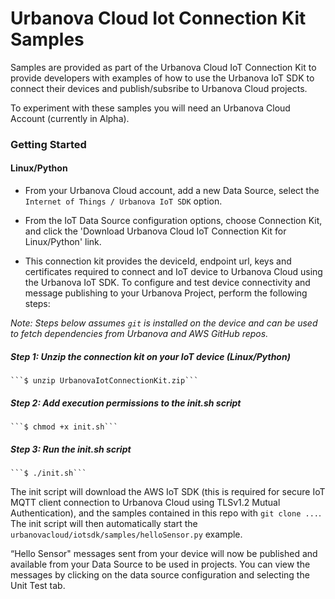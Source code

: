 # Urbanova Cloud Iot Connection Kit Samples

Samples are provided as part of the Urbanova Cloud IoT Connection Kit to provide developers with examples of how to use the Urbanova IoT SDK to connect their devices and publish/subsribe to Urbanova Cloud projects.

To experiment with these samples you will need an Urbanova Cloud Account (currently in Alpha).

### Getting Started

#### Linux/Python

* From your Urbanova Cloud account, add a new Data Source, select the `Internet of Things / Urbanova IoT SDK` option.

* From the IoT Data Source configuration options, choose Connection Kit, and click the 'Download Urbanova Cloud IoT Connection Kit for Linux/Python' link.

* This connection kit provides the deviceId, endpoint url, keys and certificates required to connect and IoT device to Urbanova Cloud using the Urbanova IoT SDK.  To configure and test device connectivity and message publishing to your Urbanova Project, perform the following steps:

_Note: Steps below assumes `git` is installed on the device and can be used to fetch dependencies from Urbanova and AWS GitHub repos._

##### Step 1: Unzip the connection kit on your IoT device (Linux/Python)

    ```$ unzip UrbanovaIotConnectionKit.zip```

##### Step 2:  Add execution permissions to the init.sh script

    ```$ chmod +x init.sh```

##### Step 3: Run the init.sh script

    ```$ ./init.sh```

The init script will download the AWS IoT SDK (this is required for secure IoT MQTT client connection to Urbanova Cloud using TLSv1.2 Mutual Authentication), and the samples contained in this repo with `git clone ...`.  The init script will then automatically start the `urbanovacloud/iotsdk/samples/helloSensor.py` example.

“Hello Sensor" messages sent from your device will now be published and available from your Data Source to be used in projects.  You can view the messages by clicking on the data source configuration and selecting the Unit Test tab.
